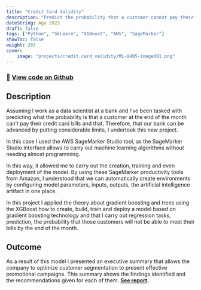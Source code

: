 ```yaml
---
title: "Credit Card Validity"
description: "Predict the probability that a customer cannot pay their credit card."
dateString: Ago 2023
draft: false
tags: ["Python", "SkLearn", "XGBoost", "AWS", "SageMarker"]
showToc: false
weight: 203
cover:
    image: "projects/credit_card_validity/ML-8495-image001.png"
--- 
```

### 🔗 [View code on Github](https://github.com/dasanmiguelv/clustering)

## Description
Assuming I work as a data scientist at a bank and I’ve been tasked with predicting what the probability is that a customer at the end of the month can’t pay their credit card bills and that, Therefore, that our bank can be advanced by putting considerable limits, I undertook this new project.

In this case I used the AWS SageMarker Studio tool, as the SageMarker Studio interface allows to carry out machine learning algorithms without needing almost programming.

In this way, it allowed me to carry out the creation, training and even deployment of the model. By using these SageMarker productivity tools from Amazon, I understood that we can automatically create environments by configuring model parameters, inputs, outputs, the artificial intelligence artifact in one place. 

In this project I applied the theory about gradient boosting and trees using the XGBoost how to create, build, train and deploy a model based on gradient boosting technology and that I carry out regression tasks, prediction, the probability that those customers will not be able to meet their bills by the end of the month.

## Outcome

As a result of this model I presented an executive summary that allows the company to optimize customer segmentation to present effective promotional campaigns.
This summary shows the findings identified and the recommendations given for each of them. **[See report](https://github.com/dasanmiguelv/clustering/tree/main/Report).**